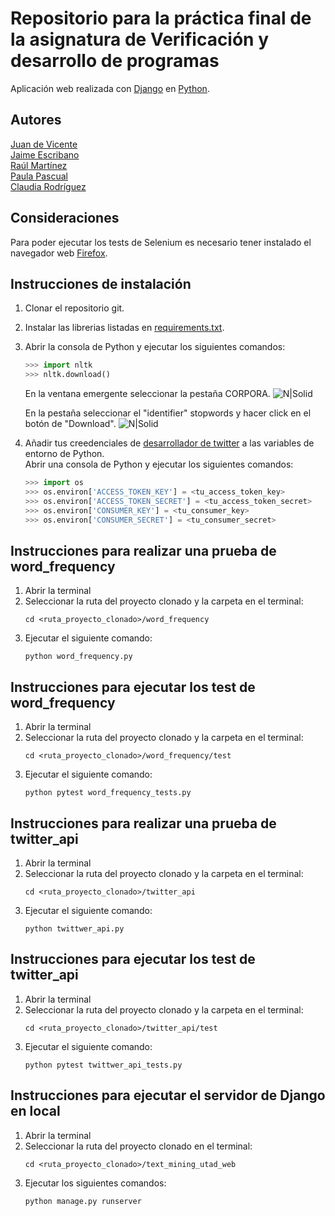 # Repositorio para la práctica final de la asignatura de Verificación y desarrollo de programas
Aplicación web realizada con [Django](https://www.djangoproject.com/) en [Python](https://www.python.org/).
## Autores
[Juan de Vicente](https://github.com/juanDeVicente)<br>
[Jaime Escribano](https://github.com/JaimeEscribano)<br>
[Raúl Martínez](https://github.com/Ayato27)<br>
[Paula Pascual](https://github.com/PaulaPascual)<br>
[Claudia Rodríguez](https://github.com/ClaudiaRodriguezM)<br>
## Consideraciones
Para poder ejecutar los tests de Selenium es necesario tener instalado el navegador web [Firefox](https://www.mozilla.org/firefox/new/).
## Instrucciones de instalación
1. Clonar el repositorio git.
2. Instalar las librerias listadas en [requirements.txt](https://github.com/juanDeVicente/get_last_50_tweets/blob/master/requirements.txt).
3. Abrir la consola de Python y ejecutar los siguientes comandos:
    ```python
    >>> import nltk
    >>> nltk.download()
    ```
    En la ventana emergente seleccionar la pestaña CORPORA.
    ![N|Solid](https://jantoniomora.files.wordpress.com/2017/08/screenshot-43.png)
    
    En la pestaña seleccionar el "identifier" stopwords y hacer click en el botón de "Download".
    ![N|Solid](https://jantoniomora.files.wordpress.com/2017/08/screenshot-44.png)
4. Añadir tus creedenciales de [desarrollador de twitter](https://developer.twitter.com/en/apply-for-access) a las variables de entorno de Python.<br>
    Abrir una consola de Python y ejecutar los siguientes comandos:
    ```python
    >>> import os
    >>> os.environ['ACCESS_TOKEN_KEY'] = <tu_access_token_key> 
    >>> os.environ['ACCESS_TOKEN_SECRET'] = <tu_access_token_secret> 
    >>> os.environ['CONSUMER_KEY'] = <tu_consumer_key>
    >>> os.environ['CONSUMER_SECRET'] = <tu_consumer_secret>
    ```
## Instrucciones para realizar una prueba de word_frequency
1. Abrir la terminal
2. Seleccionar la ruta del proyecto clonado y la carpeta en el terminal:
    ```
    cd <ruta_proyecto_clonado>/word_frequency
    ```
3. Ejecutar el siguiente comando:
    ```
    python word_frequency.py
    ```
    
## Instrucciones para ejecutar los test de word_frequency
1. Abrir la terminal
2. Seleccionar la ruta del proyecto clonado y la carpeta en el terminal:
    ```
    cd <ruta_proyecto_clonado>/word_frequency/test
    ```
3. Ejecutar el siguiente comando:
    ```
    python pytest word_frequency_tests.py
    ```
    
## Instrucciones para realizar una prueba de twitter_api
1. Abrir la terminal
2. Seleccionar la ruta del proyecto clonado y la carpeta en el terminal:
    ```
    cd <ruta_proyecto_clonado>/twitter_api
    ```
3. Ejecutar el siguiente comando:
    ```
    python twittwer_api.py
    ```
    
## Instrucciones para ejecutar los test de twitter_api
1. Abrir la terminal
2. Seleccionar la ruta del proyecto clonado y la carpeta en el terminal:
    ```
    cd <ruta_proyecto_clonado>/twitter_api/test
    ```
3. Ejecutar el siguiente comando:
    ```
    python pytest twittwer_api_tests.py
    ```
    
## Instrucciones para ejecutar el servidor de Django en local
1. Abrir la terminal
2. Seleccionar la ruta del proyecto clonado en el terminal:
    ```
    cd <ruta_proyecto_clonado>/text_mining_utad_web
    ```
3. Ejecutar los siguientes comandos:
    ```
    python manage.py runserver
    ```
